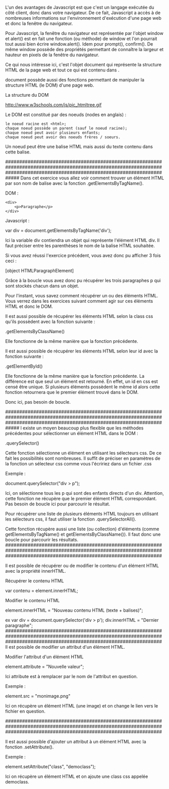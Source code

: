 L'un des avantages de Javascript est que c'est un langage exécutée du côté client, donc dans votre navigateur. De ce fait, Javascript a accès à de nombreuses informations sur l'environnement d'exécution d'une page web et donc la fenêtre du navigateur.

Pour Javascript, la fenêtre du navigateur est représentée par l'objet window et alert() est en fait une fonction (ou méthode) de window et l'on pourrait tout aussi bien écrire window.alert(). Idem pour prompt(), confirm().
De même window possède des propriétés permettant de connaître la largeur et hauteur en pixels de la fenêtre du navigateur.

Ce qui nous intéresse ici, c'est l'objet document qui représente la structure HTML de la page web et tout ce qui est contenu dans <html></html>.

document possède aussi des fonctions permettant de manipuler la structure HTML (le DOM) d'une page web.

La structure du DOM

http://www.w3schools.com/js/pic_htmltree.gif

Le DOM est constitué par des noeuds (nodes en anglais) :

    le noeud racine est <html>;
    chaque noeud possède un parent (sauf le noeud racine);
    chaque noeud peut avoir plusieurs enfants;
    chaque noeud peut avoir des noeuds frères / soeurs.

Un noeud peut être une balise HTML mais aussi du texte contenu dans cette balise.

#############################################################################################################################################################################
Dans cet exercice vous allez voir comment trouver un élément HTML par son nom de balise avec la fonction .getElementsByTagName().

DOM :

```
<div>
    <p>Paragraphe</p>
</div>
```

Javascript :

var div = document.getElementsByTagName('div');

Ici la variable div contiendra un objet qui représente l'élément HTML div. Il faut préciser entre les parenthèses le nom de la balise HTML souhaitée.

Si vous avez réussi l'exercice précédent, vous avez donc pu afficher 3 fois ceci :

 [object HTMLParagraphElement]

Grâce à la boucle vous avez donc pu récupérer les trois paragraphes p qui sont stockés chacun dans un objet.

Pour l'instant, vous savez comment récupérer un ou des éléments HTML. Vous verrez dans les exercices suivant comment agir sur ces éléments HTML et donc le DOM.

Il est aussi possible de récupérer les éléments HTML selon la class css qu'ils possèdent avec la fonction suivante :

.getElementsByClassName()

Elle fonctionne de la même manière que la fonction précédente.

Il  est aussi possible de récupérer les éléments HTML selon leur id avec la fonction suivante :

.getElementById()

Elle fonctionne de la même manière que la fonction précédente. La différence est que seul un élément est retourné. En effet, un id en css est censé être unique. Si plusieurs éléments possèdent le même id alors cette fonction retournera que le premier élément trouvé dans le DOM.

Donc ici, pas besoin de boucle.

#############################################################################################################################################################################
l existe un moyen beaucoup plus flexible que les méthodes précédentes pour sélectionner un élément HTML dans le DOM :

.querySelector()

Cette fonction sélectionne un élément en utilisant les sélecteurs css. De ce fait les possibilités sont nombreuses. Il suffit de préciser en paramètres de la fonction un sélecteur css comme vous l'écririez dans un fichier .css

Exemple :

document.querySelector("div > p");

Ici, on sélectionne tous les p qui sont des enfants directs d'un div. Attention, cette fonction ne récupère que le premier élément HTML correspondant. Pas besoin de boucle ici pour parcourir le résultat.

Pour récupérer une liste de plusieurs éléments HTML toujours en utilisant les sélecteurs css, il faut utiliser la fonction .querySelectorAll().

Cette fonction récupère aussi une liste (ou collection) d'éléments (comme getElementsByTagName() et getElementsByClassName()). Il faut donc une boucle pour parcourir les résultats.
########################################################################################################################################################################

Il est possible de récupérer ou de modifier le contenu d'un élément HTML avec la propriété innerHTML.

Récupérer le contenu HTML

var contenu = element.innerHTML;

Modifier le contenu HTML

element.innerHTML = "Nouveau contenu HTML (texte + balises)";

ex
var div = document.querySelector('div > p');
div.innerHTML = "Dernier paragraphe";
########################################################################################################################################################################
Il est possible de modifier un attribut d'un élément HTML.

Modifier l'attribut d'un élément HTML

element.attribute = "Nouvelle valeur";

Ici attribute est à remplacer par le nom de l'attribut en question.

Exemple :

element.src = "monimage.png"

Ici on récupère un élément HTML (une image) et on change le lien vers le fichier en question.

########################################################################################################################################################################

Il est aussi possible d'ajouter un attribut à un élément HTML avec la fonction .setAttribute().

Exemple :

element.setAttribute("class", "democlass");

Ici on récupère un élément HTML et on ajoute une class css appelée democlass.
